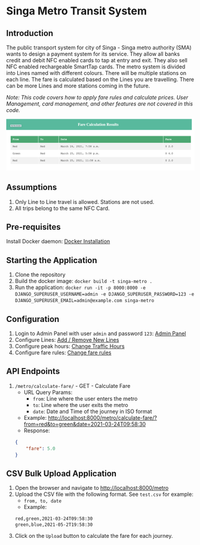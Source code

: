# Singa Metro Transit System
## Introduction
The public transport system for city of Singa - Singa metro authority (SMA) wants to design a
payment system for its service. They allow all banks credit and debit NFC enabled cards to tap at
entry and exit. They also sell NFC enabled rechargeable SmartTap cards.
The metro system is divided into Lines named with different colours. There will be multiple stations
on each line. The fare is calculated based on the Lines you are travelling. There can be more Lines
and more stations coming in the future.

*Note: This code covers how to apply fare rules and calculate prices.
User Management, card management, and other features are not covered in this code.*

![screenhost](https://raw.githubusercontent.com/sgang007/sma-metro-transit/refs/heads/main/Screenshot.png?raw=true)

## Assumptions
1. Only Line to Line travel is allowed. Stations are not used.
2. All trips belong to the same NFC Card.

## Pre-requisites
Install Docker daemon: [Docker Installation](https://docs.docker.com/get-docker/)

## Starting the Application
1. Clone the repository
2. Build the docker image: `docker build -t singa-metro .`
3. Run the application: `docker run -it -p 8000:8000 -e DJANGO_SUPERUSER_USERNAME=admin -e DJANGO_SUPERUSER_PASSWORD=123 -e DJANGO_SUPERUSER_EMAIL=admin@example.com singa-metro `

## Configuration
1. Login to Admin Panel with user `admin` and  password `123`: [Admin Panel](http://localhost:8000/admin/metro/)
2. Configure Lines: [Add / Remove New Lines](http://localhost:8000/admin/metro/line/)
3. Configure peak hours: [Change Traffic Hours](http://localhost:8000/admin/metro/line/)
4. Configure fare rules: [Change fare rules](http://localhost:8000/admin/metro/fare/)

## API Endpoints
1. `/metro/calculate-fare/` - GET - Calculate Fare
    - URL Query Params:
        - `from`: Line where the user enters the metro
        - `to`: Line where the user exits the metro
        - `date`: Date and Time of the journey in ISO format
    - Example: [http://localhost:8000/metro/calculate-fare/?from=red&to=green&date=2021-03-24T09:58:30](http://localhost:8000/metro/calculate-fare/?from=red&to=green&date=2021-03-24T09:58:30)
    - Response:
    ```json
    {
        "fare": 5.0
    }
    ```
   
## CSV Bulk Upload Application
1. Open the browser and navigate to [http://localhost:8000/metro](http://localhost:8000/metro/)
2. Upload the CSV file with the following format. See `test.csv` for example:
    - `from, to, date`
    - Example:
    ```
    red,green,2021-03-24T09:58:30
    green,blue,2021-05-2T19:58:30
    ```
3. Click on the `Upload` button to calculate the fare for each journey.
